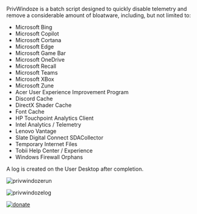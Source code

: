 PrivWindoze is a batch script designed to quickly disable telemetry and remove a considerable amount of bloatware, including, but not limited to:

-  Microsoft Bing
-  Microsoft Copilot
-  Microsoft Cortana
-  Microsoft Edge
-  Microsoft Game Bar
-  Microsoft OneDrive
-  Microsoft Recall
-  Microsoft Teams
-  Microsoft XBox
-  Microsoft Zune
-  Acer User Experience Improvement Program
-  Discord Cache
-  DirectX Shader Cache
-  Font Cache
-  HP Touchpoint Analytics Client
-  Intel Analytics / Telemetry
-  Lenovo Vantage
-  Slate Digital Connect SDACollector
-  Temporary Internet Files
-  Tobii Help Center / Experience
-  Windows Firewall Orphans

A log is created on the User Desktop after completion.

![privwindozerun](https://github.com/user-attachments/assets/a6424388-50d1-4305-995c-120c4c30ce21)

![privwindozelog](https://github.com/user-attachments/assets/ae290d72-8e6c-4ab7-9015-0253e1610ca9)


[![donate](https://github.com/user-attachments/assets/dc5cbf65-0848-4da0-bc5f-c0555cca3068)](https://www.amazon.com/hz/wishlist/ls/C2QC509ZM1BG?ref_=wl_share)
